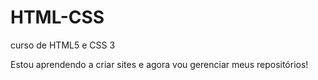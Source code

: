 # HTML-CSS
 curso de HTML5 e CSS 3

Estou aprendendo a criar sites e agora vou gerenciar meus repositórios!